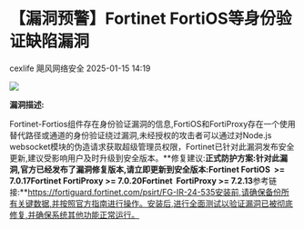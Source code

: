 #  【漏洞预警】Fortinet FortiOS等身份验证缺陷漏洞   
cexlife  飓风网络安全   2025-01-15 14:19  
  
![](https://mmbiz.qpic.cn/mmbiz_png/ibhQpAia4xu03byxozWDOiahA8alAuJfs9IuXMibl2gR74vAiaSpxAu8XXFkzibiaRsGHkqkJy8B5EurNKVEEk5TbbCTg/640?wx_fmt=png&from=appmsg "")  
  
**漏洞描述:**  
  
Fortinet-Fortios组件存在身份验证漏洞的信息,FortiOS和FortiProxy存在一个使用替代路径或通道的身份验证绕过漏洞,未经授权的攻击者可以通过对Node.js websocket模块的伪造请求获取超级管理员权限，Fortinet已针对此漏洞发布安全更新,建议受影响用户及时升级到安全版本。**修复建议:**正式防护方案:针对此漏洞,官方已经发布了漏洞修复版本,请立即更新到安全版本:Fortinet FortiOS  >= 7.0.17Fortinet FortiProxy >= 7.0.20Fortinet  FortiProxy >= 7.2.13**参考链接:**https://fortiguard.fortinet.com/psirt/FG-IR-24-535安装前,请确保备份所有关键数据,并按照官方指南进行操作。安装后,进行全面测试以验证漏洞已被彻底修复,并确保系统其他功能正常运行。  
  
